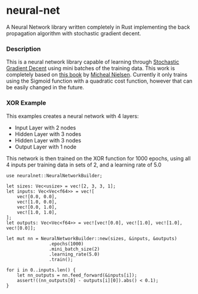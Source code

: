 # neural-net

A Neural Network library written completely in Rust implementing the back propagation
algorithm with stochastic gradient decent.

### Description
This is a neural network library capable of learning through 
[Stochastic Gradient Decent](https://en.wikipedia.org/wiki/Stochastic_gradient_descent)
using mini batches of the training data. This work is completely based on 
[this book](http://neuralnetworksanddeeplearning.com/) by [Micheal Nielsen](https://twitter.com/michael_nielsen).
Currently it only trains using the Sigmoid function with a quadratic cost
function, however that can be easily changed in the future. 

### XOR Example

This examples creates a neural network with 4 layers:
 - Input Layer with 2 nodes
 - Hidden Layer with 3 nodes
 - Hidden Layer with 3 nodes
 - Output Layer with 1 node

This network is then trained on the XOR function for 1000 epochs, using
all 4 inputs per training data in sets of 2, and a learning rate of 5.0

```
use neuralnet::NeuralNetworkBuilder;

let sizes: Vec<usize> = vec![2, 3, 3, 1];
let inputs: Vec<Vec<f64>> = vec![
    vec![0.0, 0.0],
    vec![1.0, 0.0],
    vec![0.0, 1.0],
    vec![1.0, 1.0],
];
let outputs: Vec<Vec<f64>> = vec![vec![0.0], vec![1.0], vec![1.0], vec![0.0]];

let mut nn = NeuralNetworkBuilder::new(sizes, &inputs, &outputs)
                .epochs(1000)
                .mini_batch_size(2)
                .learning_rate(5.0)
                .train();

for i in 0..inputs.len() {
    let nn_outputs = nn.feed_forward(&inputs[i]);
    assert!((nn_outputs[0] - outputs[i][0]).abs() < 0.1);
}
```
